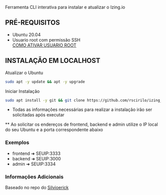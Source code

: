 Ferramenta CLI interativa para instalar e atualizar o Izing.io

## PRÉ-REQUISITOS

- Ubuntu 20.04
- Usuario root com permissão SSH<br>
[COMO ATIVAR USUARIO ROOT](https://github.com/rscirilo/izing-localhost/ATIVAR_ROOT.md)

## INSTALAÇÃO EM LOCALHOST

Atualizar o Ubuntu
```bash
sudo apt -y update && apt -y upgrade
```

Iniciar Instalação
```bash
sudo apt install -y git && git clone https://github.com/rscirilo/izing_local.git && sudo chmod +x ./izing-localhost/izing && cd ./izing-localhost && sudo ./izing
```

- Todas as informações necessárias para realizar a instalação irão ser solicitadas após executar

** Ao solicitar os endereços de frontend, backend e admin utilize o IP local do seu Ubuntu e a porta correspondente abaixo

### Exemplos
- frontend ➜ SEUIP:3333
- backend ➜ SEUIP:3000
- admin ➜ SEUIP:3334

### Informações Adicionais

Baseado no repo do [Silvioerick](https://github.com/Silvioerick/izing.io.installer-master)

